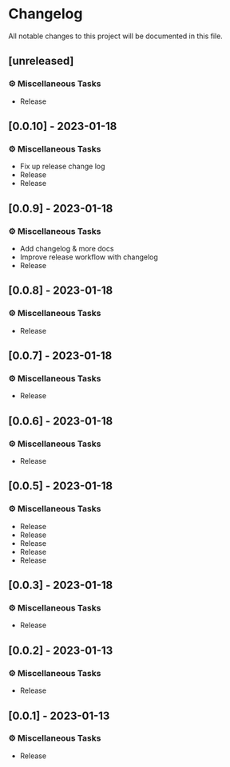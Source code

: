 # Changelog

All notable changes to this project will be documented in this file.

## [unreleased]

### ⚙️ Miscellaneous Tasks

- Release

## [0.0.10] - 2023-01-18

### ⚙️ Miscellaneous Tasks

- Fix up release change log
- Release
- Release

## [0.0.9] - 2023-01-18

### ⚙️ Miscellaneous Tasks

- Add changelog & more docs
- Improve release workflow with changelog
- Release

## [0.0.8] - 2023-01-18

### ⚙️ Miscellaneous Tasks

- Release

## [0.0.7] - 2023-01-18

### ⚙️ Miscellaneous Tasks

- Release

## [0.0.6] - 2023-01-18

### ⚙️ Miscellaneous Tasks

- Release

## [0.0.5] - 2023-01-18

### ⚙️ Miscellaneous Tasks

- Release
- Release
- Release
- Release
- Release

## [0.0.3] - 2023-01-18

### ⚙️ Miscellaneous Tasks

- Release

## [0.0.2] - 2023-01-13

### ⚙️ Miscellaneous Tasks

- Release

## [0.0.1] - 2023-01-13

### ⚙️ Miscellaneous Tasks

- Release

<!-- generated by git-cliff -->
